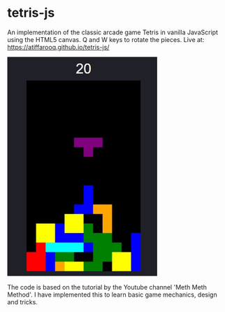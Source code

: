 # tetris-js
An implementation of the classic arcade game Tetris in vanilla JavaScript using the HTML5 canvas. Q and W keys to rotate the pieces. Live at: https://atiffarooq.github.io/tetris-js/

![alt text](https://raw.githubusercontent.com/AtifFarooq/tetris-js/master/thumbnail.jpg)

The code is based on the tutorial by the Youtube channel 'Meth Meth Method'. I have implemented this to learn basic game mechanics, design and tricks. 
